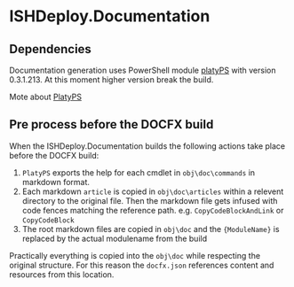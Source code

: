 ﻿# ISHDeploy.Documentation

## Dependencies
Documentation generation uses PowerShell module [platyPS](https://www.powershellgallery.com/packages/platyPS/0.3.1.213) with version 0.3.1.213. 
At this moment higher version break the build.

Mote about [PlatyPS](https://blogs.msdn.microsoft.com/powershell/2016/02/05/platyps-write-external-help-files-in-markdown/)

## Pre process before the DOCFX build
When the ISHDeploy.Documentation builds the following actions take place before the DOCFX build:

1. `PlatyPS` exports the help for each cmdlet in `obj\doc\commands` in markdown format.
1. Each markdown `article` is copied in `obj\doc\articles` within a relevent directory to the original file. Then the markdown file gets infused with code fences matching the reference path. e.g. `CopyCodeBlockAndLink` or `CopyCodeBlock`
1. The root markdown files are copied in `obj\doc` and the `{ModuleName}` is replaced by the actual modulename from the build

Practically everything is copied into the `obj\doc` while respecting the original structure. For this reason the `docfx.json` references content and resources from this location.

